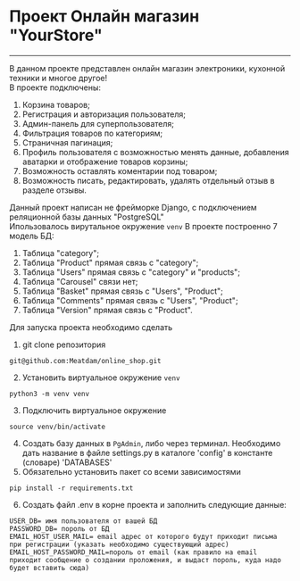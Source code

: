 # Проект Онлайн магазин "YourStore"
________
В данном проекте представлен онлайн магазин электроники, кухонной техники и многое другое!<br>
В проекте подключены:
1. Корзина товаров;
2. Регистрация и авторизация пользователя;
3. Админ-панель для суперпользователя;
4. Фильтрация товаров по категориям;
5. Страничная пагинация;
6. Профиль пользователя с возможностью менять данные, добавления аватарки и отображение товаров корзины;
7. Возможность оставлять коментарии под товаром;
8. Возможность писать, редактировать, удалять отдельный отзыв в разделе отзывы.

Данный проект написан не фрейморке Django, с подключением реляционной базы данных "PostgreSQL"<br>
Ипользовалось вирутальное окружение ```venv```
В  проекте построенно 7 модель БД:
1. Таблица "category";
2. Таблица "Product" прямая связь с "category";
3. Таблица "Users" прямая связь с "category" и "products";
4. Таблица "Carousel" связи нет;
5. Таблица "Basket" прямая связь с "Users", "Product";
6. Таблица "Comments" прямая связь c "Users", "Product";
7. Таблица "Version" прямая связь c "Product".

Для запуска проекта необходимо сделать 
1. git clone репозитория
```
git@github.com:Meatdam/online_shop.git
```
2. Установить виртуальное окружение ```venv```
```
python3 -m venv venv
```
3. Подключить виртуальное окружение
```
source venv/bin/activate
```
4. Создать базу данных в ```PgAdmin```, либо через терминал. Необходимо дать название в файле settings.py в каталоге 'config' в константе (словаре) 'DATABASES'
5. Обязательно установить пакет со всеми зависимостями 
```
pip install -r requirements.txt
```
6. Создать файл .env в корне проекта и заполнить следующие данные:
```
USER_DB= имя пользователя от вашей БД
PASSWORD_DB= пороль от БД
EMAIL_HOST_USER_MAIL= email адрес от которого будут приходит письма при регистрации (указать необходимо существующий адрес)
EMAIL_HOST_PASSWORD_MAIL=пороль от email (как правило на email приходит сообщение о создании проложения, и выдаст пороль, куда надо будет вставить сюда)
```

